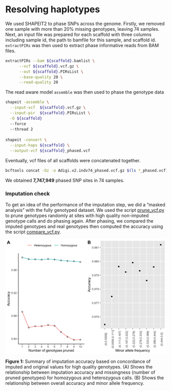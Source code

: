 Resolving haplotypes
================

We used SHAPEIT2 to phase SNPs across the genome. Firstly, we removed
one sample with more than 20% missing genotypes, leaving 74 samples.
Next, an input file was prepared for each scaffold with three columns
including sample id, the path to bamfile for this sample, and scaffold
id. `extractPIRs` was then used to extract phase informative reads from
BAM files.

``` bash
extractPIRs --bam ${scaffold}.bamlist \
      --vcf ${scaffold}.vcf.gz \
      --out ${scaffold}.PIRsList \
      --base-quality 20 \
      --read-quality 20
```

The read aware model `assemble` was then used to phase the genotype data

``` bash
shapeit -assemble \
  --input-vcf  ${scaffold}.vcf.gz \
  --input-pir  ${scaffold}.PIRsList \
  -O ${scaffold}
  --force
  --thread 2

shapeit -convert \
  --input-haps ${scaffold} \
  --output-vcf ${scaffold}_phased.vcf
```

Eventually, vcf files of all scaffolds were concatenated together.

``` bash
bcftools concat -Oz -o Adigi.v2.indv74_phased.vcf.gz $(ls *_phased.vcf)
```

We obtained **7,747,949** phased SNP sites in 74 samples.

### Imputation check

To get an idea of the performance of the imputation step, we did a
“masked analysis” with the fully genotyped dataset. We used the script
[prune_vcf.py](scripts/prune_vcf.py) to prune genotypes randomly at
sites with high quality non-imputed genotype calls and do phasing again.
After phasing, we compared the imputed genotypes and real genotypes then
computed the accuracy using the script
[compare_vcf.py](scripts/compare_vcf.py).

<img src="03.phasing_files/figure-gfm/unnamed-chunk-1-1.png" width="787.2" style="display: block; margin: auto;" />

**Figure 1:** Summary of imputation accuracy based on concordance of
imputed and original values for high quality genotypes. (A) Shows the
relationship between imputation accuracy and missingness (number of
pruned genotypes) for homozygous and heterozygous calls. (B) Shows the
relationship between overall accuracy and minor allele frequency.

